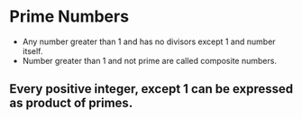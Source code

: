 # Prime Numbers

* Any number greater than 1 and has no divisors except 1 and number itself.
* Number greater than 1 and not prime are called composite numbers.
## Every positive integer, except 1 can be expressed as product of primes.



